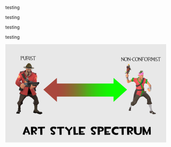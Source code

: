 testing

testing

testing


testing

![Alt text](https://github.com/TF2Workshop/TF2Workshop.github.io/blob/main/artstylespectrum.png)
